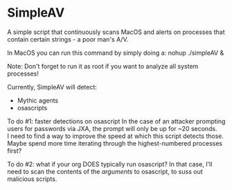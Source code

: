 # SimpleAV
A simple script that continuously scans MacOS and alerts on processes that contain certain strings - a poor man's A/V.

In MacOS you can run this command by simply doing a:
nohup ./simpleAV &

Note: Don't forget to run it as root if you want to analyze all system processes!

Currently, SimpleAV will detect:
- Mythic agents
- osascripts

To do #1: faster detections on osascript
In the case of an attacker prompting users for passwords via JXA, the prompt will only be up for ~20 seconds.  
I need to find a way to improve the speed at which this script detects those.
Maybe spend more time iterating through the highest-numbered processes first?

To do #2: what if your org DOES typically run osascript? 
In that case, I'll need to scan the contents of the *arguments* to osascript, to suss out malicious scripts.

